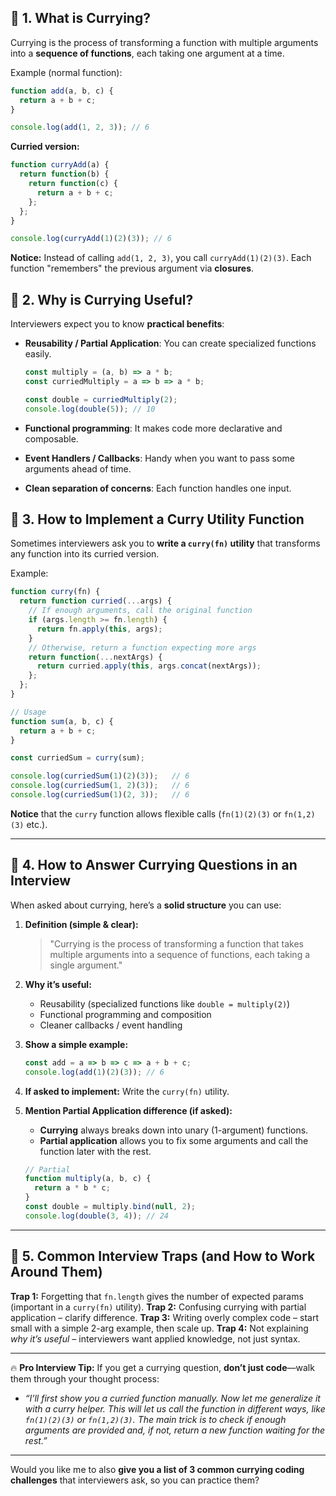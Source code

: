 ## 🔹 1. What is Currying?
Currying is the process of transforming a function with multiple arguments into a **sequence of functions**, each taking one argument at a time.

Example (normal function):

```js
function add(a, b, c) {
  return a + b + c;
}

console.log(add(1, 2, 3)); // 6
```

**Curried version:**

```js
function curryAdd(a) {
  return function(b) {
    return function(c) {
      return a + b + c;
    };
  };
}

console.log(curryAdd(1)(2)(3)); // 6
```

**Notice:** Instead of calling `add(1, 2, 3)`, you call `curryAdd(1)(2)(3)`.
Each function "remembers" the previous argument via **closures**.


## 🔹 2. Why is Currying Useful?

Interviewers expect you to know **practical benefits**:

* **Reusability / Partial Application**: You can create specialized functions easily.

  ```js
  const multiply = (a, b) => a * b;
  const curriedMultiply = a => b => a * b;

  const double = curriedMultiply(2);
  console.log(double(5)); // 10
  ```
* **Functional programming**: It makes code more declarative and composable.
* **Event Handlers / Callbacks**: Handy when you want to pass some arguments ahead of time.
* **Clean separation of concerns**: Each function handles one input.


## 🔹 3. How to Implement a Curry Utility Function

Sometimes interviewers ask you to **write a `curry(fn)` utility** that transforms any function into its curried version.

Example:

```js
function curry(fn) {
  return function curried(...args) {
    // If enough arguments, call the original function
    if (args.length >= fn.length) {
      return fn.apply(this, args);
    }
    // Otherwise, return a function expecting more args
    return function(...nextArgs) {
      return curried.apply(this, args.concat(nextArgs));
    };
  };
}

// Usage
function sum(a, b, c) {
  return a + b + c;
}

const curriedSum = curry(sum);

console.log(curriedSum(1)(2)(3));   // 6
console.log(curriedSum(1, 2)(3));   // 6
console.log(curriedSum(1)(2, 3));   // 6
```

**Notice** that the `curry` function allows flexible calls (`fn(1)(2)(3)` or `fn(1,2)(3)` etc.).

---

## 🔹 4. How to Answer Currying Questions in an Interview

When asked about currying, here’s a **solid structure** you can use:

1. **Definition (simple & clear):**

   > "Currying is the process of transforming a function that takes multiple arguments into a sequence of functions, each taking a single argument."

2. **Why it’s useful:**

   * Reusability (specialized functions like `double = multiply(2)`)
   * Functional programming and composition
   * Cleaner callbacks / event handling

3. **Show a simple example:**

   ```js
   const add = a => b => c => a + b + c;
   console.log(add(1)(2)(3)); // 6
   ```

4. **If asked to implement:** Write the `curry(fn)` utility.

5. **Mention Partial Application difference (if asked):**

   * **Currying** always breaks down into unary (1-argument) functions.
   * **Partial application** allows you to fix some arguments and call the function later with the rest.

   ```js
   // Partial
   function multiply(a, b, c) {
     return a * b * c;
   }
   const double = multiply.bind(null, 2);
   console.log(double(3, 4)); // 24
   ```

---

## 🔹 5. Common Interview Traps (and How to Work Around Them)

**Trap 1:** Forgetting that `fn.length` gives the number of expected params (important in a `curry(fn)` utility).
**Trap 2:** Confusing currying with partial application – clarify difference.
**Trap 3:** Writing overly complex code – start small with a simple 2-arg example, then scale up.
**Trap 4:** Not explaining *why it’s useful* – interviewers want applied knowledge, not just syntax.

---

🔥 **Pro Interview Tip:** If you get a currying question, **don’t just code**—walk them through your thought process:

* *“I’ll first show you a curried function manually. Now let me generalize it with a curry helper. This will let us call the function in different ways, like `fn(1)(2)(3)` or `fn(1,2)(3)`. The main trick is to check if enough arguments are provided and, if not, return a new function waiting for the rest.”*

---

Would you like me to also **give you a list of 3 common currying coding challenges** that interviewers ask, so you can practice them?
